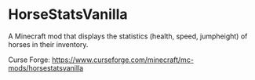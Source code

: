 # HorseStatsVanilla
A Minecraft mod that displays the statistics (health, speed, jumpheight) of horses in their inventory.

Curse Forge: https://www.curseforge.com/minecraft/mc-mods/horsestatsvanilla
